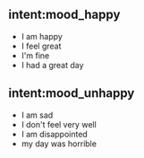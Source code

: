 ## intent:mood_happy
- I am happy
- I feel great
- I'm fine
- I had a great day

## intent:mood_unhappy
- I am sad
- I don't feel very well
- I am disappointed
- my day was horrible
